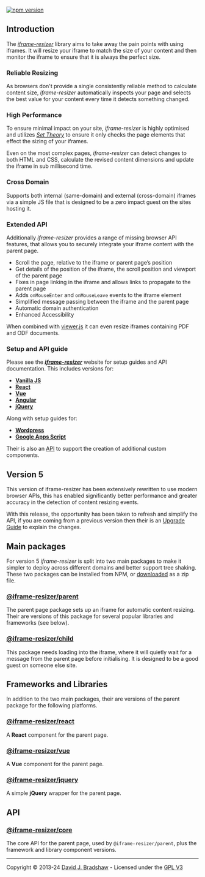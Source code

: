 [<img src="https://iframe-resizer.com/logo-full.svg" alt="" title="" style="margin-bottom: -20px">](https://iframe-resizer.com)

[![npm version](https://badge.fury.io/js/@iframe-resizer%2Fcore.svg)](https://badge.fury.io/js/@iframe-resizer%2Fparent)
 <!--
[![NPM Downloads](https://img.shields.io/npm/dm/iframe-resizer.svg)](https://npm-stat.com/charts.html?package=iframe-resizer&from=2014-12-31)
[![](https://data.jsdelivr.com/v1/package/npm/iframe-resizer/badge?style=rounded)](https://www.jsdelivr.com/package/npm/iframe-resizer) 

-->

## Introduction

The _[iframe-resizer](https://iframe-resizer.com)_ library aims to take away the pain points with using iframes. It will resize your iframe to match the size of your content and then monitor the iframe to ensure that it is always the perfect size.

### Reliable Resizing

As browsers don't provide a single consistently reliable method to calculate content
size, _iframe-resizer_ automatically inspects your page and selects the best value
for your content every time it detects something changed.

### High Performance

To ensure minimal impact on your site, _iframe-resizer_ is highly optimised and 
utilizes _[Set Theory](https://en.wikipedia.org/wiki/Set_theory)_ to ensure it only
checks the page elements that effect the sizing of your iframes. 

Even on the most complex pages, _iframe-resizer_ can detect changes to both HTML 
and CSS, calculate the revised content dimensions and update the iframe in sub 
millisecond time.

### Cross Domain

Supports both internal (same-domain) and external (cross-domain) iframes via a simple
JS file that is designed to be a zero impact guest on the sites hosting it.

### Extended API

Additionally _iframe-resizer_ provides a range of missing browser API features, that allows you to securely integrate your iframe content with the parent page.

* Scroll the page, relative to the iframe or parent page’s position
* Get details of the position of the iframe, the scroll position and viewport of the parent page
* Fixes in page linking in the iframe and allows links to propagate to the parent page
* Adds `onMouseEnter` and `onMouseLeave` events to the iframe element
* Simplified message passing between the iframe and the parent page
* Automatic domain authentication
* Enhanced Accessibility

When combined with [viewer.js](https://viewerjs.org/) it can even resize iframes containing PDF and ODF documents.

### Setup and API guide

Please see the **_[iframe-resizer](https://iframe-resizer.com)_** website for setup guides and API documentation. This includes versions for:

* **[Vanilla JS](https://iframe-resizer.com/setup)**
* **[React](https://iframe-resizer.com/frameworks/react)**
* **[Vue](https://iframe-resizer.com/frameworks/vue3)**
* **[Angular](https://iframe-resizer.com/frameworks/angular)**
* **[jQuery](https://iframe-resizer.com/frameworks/jquery)**

Along with setup guides for:
  
* **[Wordpress](https://iframe-resizer.com/guides/wordpress/)**
* **[Google Apps Script](https://iframe-resizer.com/guides/google_apps_script)**

Their is also an [API](https://iframe-resizer.com/frameworks/api/) to support the creation of additional custom components.

## Version 5

This version of iframe-resizer has been extensively rewritten to use modern browser APIs, this has enabled significantly better performance and greater accuracy in the detection of content resizing events.

With this release, the opportunity has been taken to refresh and simplify the API, if you are coming from a previous version then their is an [Upgrade Guide](https://iframe-resizer.com/upgrade) to explain the changes.

## Main packages

For version 5 _iframe-resizer_ is split into two main packages to make it simpler to deploy across different domains and better support tree shaking. These two packages can be installed from NPM, or [downloaded](https://github.com/davidjbradshaw/iframe-resizer/raw/master/iframe-resizer.zip) as a zip file.

### [@iframe-resizer/parent](https://www.npmjs.com/package/@iframe-resizer/parent)

The parent page package sets up an iframe for automatic content resizing. Their are versions of this package for several popular libraries and frameworks (see below).

### [@iframe-resizer/child](https://www.npmjs.com/package/@iframe-resizer/child)

This package needs loading into the iframe, where it will quietly wait for a message from the parent page before initialising. It is designed to be a good guest on someone else site.


## Frameworks and Libraries

In addition to the two main packages, their are versions of the parent package for the following platforms.

### [@iframe-resizer/react](https://www.npmjs.com/package/@iframe-resizer/react)

A **React** component for the parent page.

### [@iframe-resizer/vue](https://www.npmjs.com/package/@iframe-resizer/vue)

A **Vue** component for the parent page.

### [@iframe-resizer/jquery](https://www.npmjs.com/package/@iframe-resizer/jquery)

A simple **jQuery** wrapper for the parent page.


## API

### [@iframe-resizer/core](https://www.npmjs.com/package/@iframe-resizer/core)

The core API for the parent page, used by `@iframe-resizer/parent`, plus the framework and library component versions.

---
Copyright &copy; 2013-24 [David J. Bradshaw](https://github.com/davidjbradshaw) - Licensed under the [GPL V3](LICENSE)

